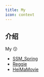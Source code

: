 ```yaml
---
title: My
icon: context
---
```

## 介绍

My 😗

- [SSM_Spring](my01.md)
- [Reggie](my02.md)
- [HeiMaMovie](my03.md)

